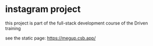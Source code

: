 # instagram project

this project is part of the full-stack development course of the Driven training

see the static page:
https://megup.csb.app/
